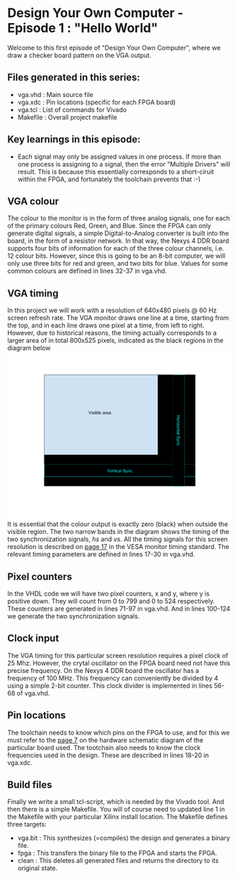 # Design Your Own Computer - Episode 1 : "Hello World"

Welcome to this first episode of "Design Your Own Computer", where we draw a
checker board pattern on the VGA output.

## Files generated in this series:
* vga.vhd   : Main source file
* vga.xdc   : Pin locations (specific for each FPGA board)
* vga.tcl   : List of commands for Vivado
* Makefile  : Overall project makefile

## Key learnings in this episode:
* Each signal may only be assigned values in one process. If more than one process
is assigning to a signal, then the error "Multiple Drivers" will result. This is
because this essentially corresponds to a short-ciruit within the FPGA, and
fortunately the toolchain prevents that :-)

## VGA colour
The colour to the monitor is in the form of three analog signals, one for
each of the primary colours Red, Green, and Blue. Since the FPGA can only
generate digital signals, a simple Digital-to-Analog converter is built into
the board, in the form of a resistor network. In that way, the Nexys 4 DDR
board supports four bits of information for each of the three colour channels,
i.e. 12 colour bits.  However, since this is going to be an 8-bit computer, we
will only use three bits for red and green, and two bits for blue. Values for
some common colours are defined in lines 32-37 in vga.vhd.

## VGA timing
In this project we will work with a resolution of 640x480 pixels @ 60 Hz screen
refresh rate.  The VGA monitor draws one line at a time, starting from the top,
and in each line draws one pixel at a time, from left to right.  However, due
to historical reasons, the timing actually corresponds to a larger area of in
total 800x525 pixels, indicated as the black regions in the diagram below
![VGA timing](VGA_timing.png "VGA timing")
It is essential that the colour output is exactly zero (black) when outside the
visible region.  The two narrow bands in the diagram shows the timing of the
two synchronization signals, *hs* and *vs*.  All the timing signals for this
screen resolution is described on
[page 17](http://caxapa.ru/thumbs/361638/DMTv1r11.pdf)
in the VESA monitor timing standard.
The relevant timing parameters are defined in lines 17-30 in vga.vhd.

## Pixel counters
In the VHDL code we will have two pixel counters, x and y, where y is positive
down. They will count from 0 to 799 and 0 to 524 respectively. These counters
are generated in lines 71-97 in vga.vhd. And in lines 100-124 we generate the 
two synchronization signals.

## Clock input
The VGA timing for this particular screen resolution requires a pixel clock of
25 Mhz. However, the crytal oscillator on the FPGA board need not have this 
precise frequency. On the Nexys 4 DDR board the oscillator has a frequency of 100
MHz. This frequency can conveniently be divided by 4 using a simple 2-bit counter.
This clock divider is implemented in lines 56-68 of vga.vhd.

## Pin locations
The toolchain needs to know which pins on the FPGA to use, and for this we must refer to the
[page 7](https://reference.digilentinc.com/_media/reference/programmable-logic/nexys-4-ddr/nexys-4-ddr_sch.pdf)
on the hardware schematic diagram of the particular board used.
The tootchain also needs to know the clock frequencies used in the design. These are
described in lines 18-20 in vga.xdc.

## Build files
Finally we write a small tcl-script, which is needed by the Vivado tool. And then
there is a simple Makefile. You will of course need to updated line 1 in the Makefile
with your particular Xilinx install location. The Makefile defines three targets:
* vga.bit : This synthesizes (=compiles) the design and generates a binary file.
* fpga    : This transfers the binary file to the FPGA and starts the FPGA.
* clean   : This deletes all generated files and returns the directory to its original state.


